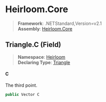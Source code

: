 # Heirloom.Core

> **Framework**: .NETStandard,Version=v2.1  
> **Assembly**: [Heirloom.Core][0]

## Triangle.C (Field)

> **Namespace**: [Heirloom][0]  
> **Declaring Type**: [Triangle][1]

#### C

The third point.

```cs
public Vector C
```

[0]: ../../../Heirloom.Core.md
[1]: ../Triangle.md
